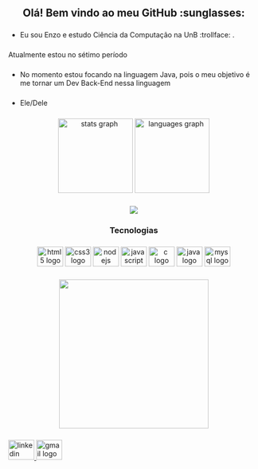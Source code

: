 <h2 align="center">Olá! Bem vindo ao meu GitHub :sunglasses:</h2> 

###

* <p align="left">Eu sou Enzo e estudo Ciência da Computação na UnB :trollface: .</p>

###

<p align="left">Atualmente estou no sétimo período</p>

###

* <p align="left">No momento estou focando na linguagem Java, pois o meu objetivo é me tornar um Dev Back-End nessa linguagem</p>

###

* <p align="left">Ele/Dele</p>

###

<div align="center">
  <img src="https://github-readme-stats.vercel.app/api?hide_title=false&hide_rank=false&show_icons=true&include_all_commits=true&count_private=true&disable_animations=false&theme=gotham&locale=en&hide_border=false&username=enzodevs2000" height="150" alt="stats graph"  />
  <img src="https://github-readme-stats.vercel.app/api/top-langs?locale=en&hide_title=false&layout=compact&card_width=320&langs_count=5&theme=gotham&hide_border=false&username=enzodevs2000" height="150" alt="languages graph"  />
</div>

###

<div align="center">
  <img src="https://profile-counter.glitch.me/enzodevs2000/count.svg?"  />
</div>

###

<h3 align="center">Tecnologias</h3>

###

<div align="center">
  <img src="https://cdn.jsdelivr.net/gh/devicons/devicon/icons/html5/html5-original.svg" height="40" width="52" alt="html5 logo"  />
  <img src="https://cdn.jsdelivr.net/gh/devicons/devicon/icons/css3/css3-original.svg" height="40" width="52" alt="css3 logo"  />
  <img src="https://cdn.jsdelivr.net/gh/devicons/devicon/icons/nodejs/nodejs-original.svg" height="40" width="52" alt="nodejs logo"  />
  <img src="https://cdn.jsdelivr.net/gh/devicons/devicon/icons/javascript/javascript-original.svg" height="40" width="52" alt="javascript logo"  />
  <img src="https://cdn.jsdelivr.net/gh/devicons/devicon/icons/c/c-original.svg" height="40" width="52" alt="c logo"  />
  <img src="https://cdn.jsdelivr.net/gh/devicons/devicon/icons/java/java-original.svg" height="40" width="52" alt="java logo"  />
  <img src="https://cdn.jsdelivr.net/gh/devicons/devicon/icons/mysql/mysql-original.svg" height="40" width="52" alt="mysql logo"  />
</div>

###

<div align="center">
  <img height="300" src="https://i.imgflip.com/2ik32m.jpg"  />
</div>

###

<div align="left">
  <a href="https://www.linkedin.com/in/enzo-sampaio-b77a051b1/" target="_blank">
    <img src="https://raw.githubusercontent.com/maurodesouza/profile-readme-generator/master/src/assets/icons/social/linkedin/default.svg" width="52" height="40" alt="linkedin logo"  />
  </a>
  <a href="enzodevs2000@gmail.com" target="_blank">
    <img src="https://raw.githubusercontent.com/maurodesouza/profile-readme-generator/master/src/assets/icons/social/gmail/default.svg" width="52" height="40" alt="gmail logo"  />
  </a>
</div>

###
